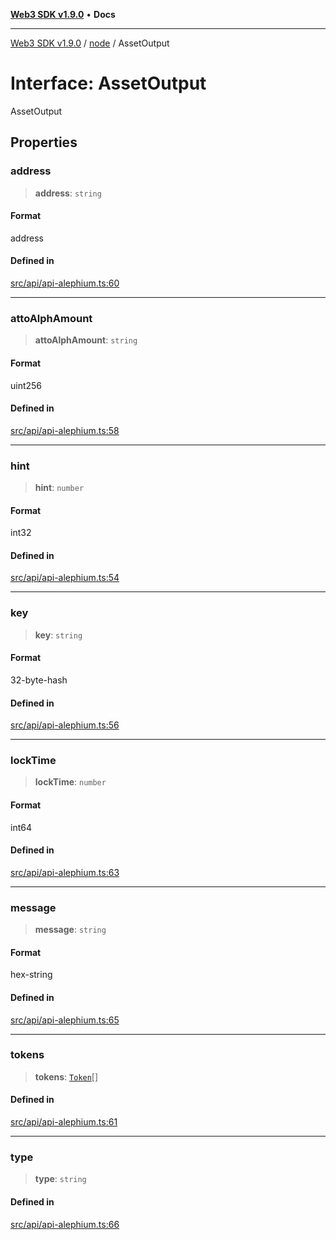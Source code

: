 [**Web3 SDK v1.9.0**](../../../README.md) • **Docs**

***

[Web3 SDK v1.9.0](../../../globals.md) / [node](../README.md) / AssetOutput

# Interface: AssetOutput

AssetOutput

## Properties

### address

> **address**: `string`

#### Format

address

#### Defined in

[src/api/api-alephium.ts:60](https://github.com/Mystic-Nayy/alephium-web3/blob/c1afd789a197ce5fe21f08c2965942090157c33d/packages/web3/src/api/api-alephium.ts#L60)

***

### attoAlphAmount

> **attoAlphAmount**: `string`

#### Format

uint256

#### Defined in

[src/api/api-alephium.ts:58](https://github.com/Mystic-Nayy/alephium-web3/blob/c1afd789a197ce5fe21f08c2965942090157c33d/packages/web3/src/api/api-alephium.ts#L58)

***

### hint

> **hint**: `number`

#### Format

int32

#### Defined in

[src/api/api-alephium.ts:54](https://github.com/Mystic-Nayy/alephium-web3/blob/c1afd789a197ce5fe21f08c2965942090157c33d/packages/web3/src/api/api-alephium.ts#L54)

***

### key

> **key**: `string`

#### Format

32-byte-hash

#### Defined in

[src/api/api-alephium.ts:56](https://github.com/Mystic-Nayy/alephium-web3/blob/c1afd789a197ce5fe21f08c2965942090157c33d/packages/web3/src/api/api-alephium.ts#L56)

***

### lockTime

> **lockTime**: `number`

#### Format

int64

#### Defined in

[src/api/api-alephium.ts:63](https://github.com/Mystic-Nayy/alephium-web3/blob/c1afd789a197ce5fe21f08c2965942090157c33d/packages/web3/src/api/api-alephium.ts#L63)

***

### message

> **message**: `string`

#### Format

hex-string

#### Defined in

[src/api/api-alephium.ts:65](https://github.com/Mystic-Nayy/alephium-web3/blob/c1afd789a197ce5fe21f08c2965942090157c33d/packages/web3/src/api/api-alephium.ts#L65)

***

### tokens

> **tokens**: [`Token`](Token.md)[]

#### Defined in

[src/api/api-alephium.ts:61](https://github.com/Mystic-Nayy/alephium-web3/blob/c1afd789a197ce5fe21f08c2965942090157c33d/packages/web3/src/api/api-alephium.ts#L61)

***

### type

> **type**: `string`

#### Defined in

[src/api/api-alephium.ts:66](https://github.com/Mystic-Nayy/alephium-web3/blob/c1afd789a197ce5fe21f08c2965942090157c33d/packages/web3/src/api/api-alephium.ts#L66)
